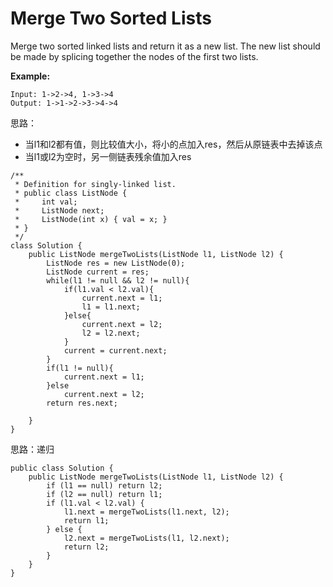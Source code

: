 # Merge Two Sorted Lists

Merge two sorted linked lists and return it as a new list. The new list should be made by splicing together the nodes of the first two lists.

**Example:**
```
Input: 1->2->4, 1->3->4
Output: 1->1->2->3->4->4
```


思路：
* 当l1和l2都有值，则比较值大小，将小的点加入res，然后从原链表中去掉该点
* 当l1或l2为空时，另一侧链表残余值加入res

```
/**
 * Definition for singly-linked list.
 * public class ListNode {
 *     int val;
 *     ListNode next;
 *     ListNode(int x) { val = x; }
 * }
 */
class Solution {
    public ListNode mergeTwoLists(ListNode l1, ListNode l2) {
        ListNode res = new ListNode(0);
        ListNode current = res;
        while(l1 != null && l2 != null){
            if(l1.val < l2.val){
                current.next = l1;
                l1 = l1.next;
            }else{
                current.next = l2;
                l2 = l2.next;
            }
            current = current.next;
        }
        if(l1 != null){
            current.next = l1;
        }else
            current.next = l2;
        return res.next;
        
    }
}
```

思路：递归
```
public class Solution {
    public ListNode mergeTwoLists(ListNode l1, ListNode l2) {
        if (l1 == null) return l2;
        if (l2 == null) return l1;
        if (l1.val < l2.val) {
            l1.next = mergeTwoLists(l1.next, l2);
            return l1;
        } else {
            l2.next = mergeTwoLists(l1, l2.next);
            return l2;
        }
    }
}
```
